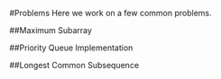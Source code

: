 #Problems
Here we work on a few common problems.

##Maximum Subarray

##Priority Queue Implementation

##Longest Common Subsequence
